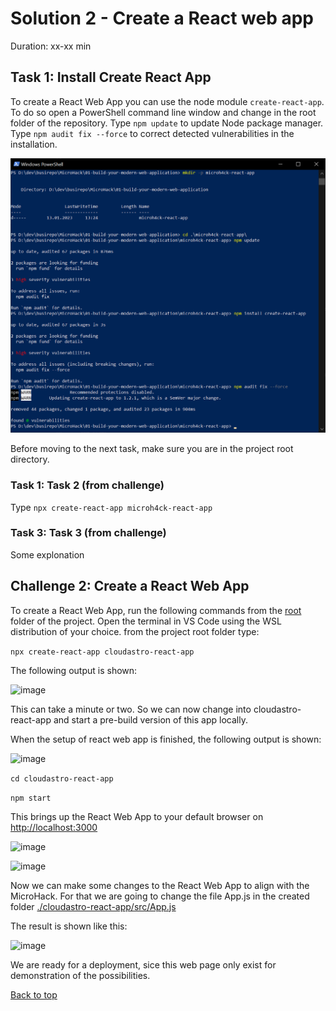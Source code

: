# Solution 2 - Create a React web app

Duration: xx-xx min

## Task 1: Install Create React App

To create a React Web App you can use the node module `create-react-app`. To do so open a PowerShell command line window and change in the root folder of the repository.
Type `npm update` to update Node package manager.
Type `npm audit fix --force` to correct detected vulnerabilities in the installation.
  
![image](./../.images/12-create-react-app.png)

Before moving to the next task, make sure you are in the project root directory.

### Task 1: Task 2 (from challenge)

Type `npx create-react-app microh4ck-react-app`


### Task 3: Task 3 (from challenge)

Some explonation





## **Challenge 2: Create a React Web App**

  To create a React Web App, run the following commands from the [root](./) folder of the project.
  Open the terminal in VS Code using the WSL distribution of your choice. from the project root folder   type:
  
  `npx create-react-app cloudastro-react-app`
  
  The following output is shown:
  
  ![image](./.images/11-react-app-creation.png)
  
  This can take a minute or two.
  So we can now change into cloudastro-react-app and start a pre-build version of this app locally.
  
  When the setup of react web app is finished, the following output is shown:
  
  ![image](./.images/12-react-app-result.png)
  
  `cd cloudastro-react-app`
  
  `npm start`
  
  This brings up the React Web App to your default browser on [http://localhost:3000](http://localhost:3000)
  
  ![image](./.images/13-react-app-starting.png)
  
  ![image](./.images/14-react-app-running.png)
  
  Now we can make some changes to the React Web App to align with the MicroHack.
  For that we are going to change the file App.js in the created folder [./cloudastro-react-app/src/App.js](./cloudastro-react-app/src/App.js)

  The result is shown like this:
  
  ![image](./.images/15-react-web-app-customized.png)
  
  We are ready for a deployment, sice this web page only exist for demonstration of the possibilities.
  
  [Back to top](#01-build-your-modern-web-application)